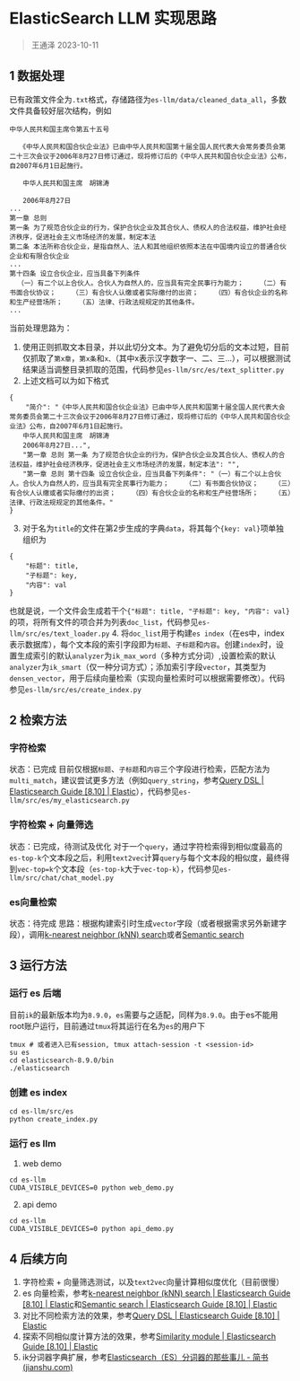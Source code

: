 # ElasticSearch LLM 实现思路 
> 王通泽    2023-10-11
## 1 数据处理
已有政策文件全为`.txt`格式，存储路径为`es-llm/data/cleaned_data_all`，多数文件具备较好层次结构，例如
```
中华人民共和国主席令第五十五号

　　《中华人民共和国合伙企业法》已由中华人民共和国第十届全国人民代表大会常务委员会第二十三次会议于2006年8月27日修订通过，现将修订后的《中华人民共和国合伙企业法》公布，自2007年6月1日起施行。

　　中华人民共和国主席　胡锦涛

　　2006年8月27日
...
第一章 总则
第一条 为了规范合伙企业的行为，保护合伙企业及其合伙人、债权人的合法权益，维护社会经济秩序，促进社会主义市场经济的发展，制定本法
第二条 本法所称合伙企业，是指自然人、法人和其他组织依照本法在中国境内设立的普通合伙企业和有限合伙企业
...
第十四条 设立合伙企业，应当具备下列条件
  （一）有二个以上合伙人。合伙人为自然人的，应当具有完全民事行为能力；    （二）有书面合伙协议；    （三）有合伙人认缴或者实际缴付的出资；    （四）有合伙企业的名称和生产经营场所；    （五）法律、行政法规规定的其他条件。
...
```
当前处理思路为：
1. 使用正则抓取文本目录，并以此切分文本。为了避免切分后的文本过短，目前仅抓取了`第x章`，`第x条`和`x、`（其中x表示汉字数字一、二、三...），可以根据测试结果适当调整目录抓取的范围，代码参见`es-llm/src/es/text_splitter.py`
2. 上述文档可以为如下格式
```
{
	"简介": "《中华人民共和国合伙企业法》已由中华人民共和国第十届全国人民代表大会常务委员会第二十三次会议于2006年8月27日修订通过，现将修订后的《中华人民共和国合伙企业法》公布，自2007年6月1日起施行。
　　中华人民共和国主席　胡锦涛
　　2006年8月27日...",
　　"第一章 总则 第一条 为了规范合伙企业的行为，保护合伙企业及其合伙人、债权人的合法权益，维护社会经济秩序，促进社会主义市场经济的发展，制定本法": "",
　　"第一章 总则 第十四条 设立合伙企业，应当具备下列条件": "（一）有二个以上合伙人。合伙人为自然人的，应当具有完全民事行为能力；    （二）有书面合伙协议；    （三）有合伙人认缴或者实际缴付的出资；    （四）有合伙企业的名称和生产经营场所；    （五）法律、行政法规规定的其他条件。"
}
```
3. 对于名为`title`的文件在第2步生成的字典`data`，将其每个`{key: val}`项单独组织为
```
{
	"标题": title,
	"子标题": key,
	"内容": val
}
```
也就是说，一个文件会生成若干个`{"标题": title, "子标题": key, "内容": val}`的项，将所有文件的项合并为列表`doc_list`，代码参见`es-llm/src/es/text_loader.py`
4. 将`doc_list`用于构建`es index`（在es中，index表示数据库），每个文本段的索引字段即为`标题`、`子标题`和`内容`。创建`index`时，设置生成索引的默认`analyzer`为`ik_max_word`（多种方式分词）,设置检索的默认`analyzer`为`ik_smart`（仅一种分词方式）；添加索引字段`vector`，其类型为`densen_vector`，用于后续向量检索（实现向量检索时可以根据需要修改）。代码参见`es-llm/src/es/create_index.py`
## 2 检索方法
### 字符检索
状态：已完成
目前仅根据`标题`、`子标题`和`内容`三个字段进行检索，匹配方法为`multi_match`，建议尝试更多方法（例如`query_string`，参考[Query DSL | Elasticsearch Guide [8.10] | Elastic](https://www.elastic.co/guide/en/elasticsearch/reference/current/query-dsl.html)），代码参见`es-llm/src/es/my_elasticsearch.py`
### 字符检索 + 向量筛选
状态：已完成，待测试及优化
对于一个`query`，通过字符检索得到相似度最高的`es-top-k`个文本段之后，利用`text2vec`计算`query`与每个文本段的相似度，最终得到`vec-top=k`个文本段（`es-top-k`大于`vec-top-k`），代码参见`es-llm/src/chat/chat_model.py`
### es向量检索
状态：待完成
思路：根据构建索引时生成`vector`字段（或者根据需求另外新建字段），调用[k-nearest neighbor (kNN) search](https://www.elastic.co/guide/en/elasticsearch/reference/current/knn-search.html)或者[Semantic search](https://www.elastic.co/guide/en/elasticsearch/reference/current/semantic-search.html)
## 3 运行方法
### 运行 es 后端
目前`ik`的最新版本均为`8.9.0`，`es`需要与之适配，同样为`8.9.0`。由于es不能用root账户运行，目前通过`tmux`将其运行在名为`es`的用户下
```
tmux # 或者进入已有session, tmux attach-session -t <session-id>
su es
cd elasticsearch-8.9.0/bin
./elasticsearch
```
### 创建 es index
```
cd es-llm/src/es
python create_index.py
```
### 运行 es llm
1. web demo
```
cd es-llm
CUDA_VISIBLE_DEVICES=0 python web_demo.py
```
2. api demo
```
cd es-llm
CUDA_VISIBLE_DEVICES=0 python api_demo.py
```
## 4 后续方向
1. 字符检索 + 向量筛选测试，以及`text2vec`向量计算相似度优化（目前很慢）
2. es 向量检索，参考[k-nearest neighbor (kNN) search | Elasticsearch Guide [8.10] | Elastic](https://www.elastic.co/guide/en/elasticsearch/reference/current/knn-search.html)和[Semantic search | Elasticsearch Guide [8.10] | Elastic](https://www.elastic.co/guide/en/elasticsearch/reference/current/semantic-search.html)
3. 对比不同检索方法的效果，参考[Query DSL | Elasticsearch Guide [8.10] | Elastic](https://www.elastic.co/guide/en/elasticsearch/reference/current/query-dsl.html)
4. 探索不同相似度计算方法的效果，参考[Similarity module | Elasticsearch Guide [8.10] | Elastic](https://www.elastic.co/guide/en/elasticsearch/reference/current/index-modules-similarity.html)
5. ik分词器字典扩展，参考[Elasticsearch（ES）分词器的那些事儿 - 简书 (jianshu.com)](https://www.jianshu.com/p/021393d29fc4)